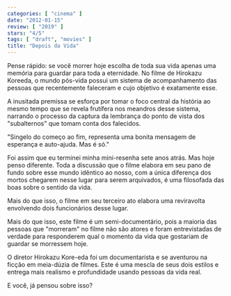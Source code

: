 ```yaml
---
categories: [ "cinema" ]
date: "2012-01-15"
review: [ "2019" ]
stars: "4/5"
tags: [ "draft", "movies" ]
title: "Depois da Vida"
---
```

Pense rápido: se você morrer hoje escolha de toda sua vida apenas
uma memória para guardar para toda a eternidade. No filme de Hirokazu
Koreeda, o mundo pós-vida possui um sistema de acompanhamento das
pessoas que recentemente faleceram e cujo objetivo é exatamente esse.

A inusitada premissa se esforça por tomar o foco central da história
ao mesmo tempo que se revela frutífera nos meandros desse sistema,
narrando o processo da captura da lembrança do ponto de vista dos
"subalternos" que tomam conta dos falecidos.

"Singelo do começo ao fim, representa uma bonita mensagem de esperança
e auto-ajuda. Mas é só."

Foi assim que eu terminei minha mini-resenha sete anos atrás. Mas hoje
penso diferente. Toda a discussão que o filme elabora em seu pano de
fundo sobre esse mundo idêntico ao nosso, com a única diferença dos
mortos chegarem nesse lugar para serem arquivados, é uma filosofada
das boas sobre o sentido da vida.

Mais do que isso, o filme em seu terceiro ato elabora uma reviravolta
envolvendo dois funcionários desse lugar.

Mais do que isso, este filme é um semi-documentário, pois a maioria das
pessoas que "morreram" no filme não são atores e foram entrevistadas
de verdade para responderem qual o momento da vida que gostariam de
guardar se morressem hoje.

O diretor Hirokazu Kore-eda foi um documentarista e se aventurou na
ficção em meia-dúzia de filmes. Este é uma mescla de seus dois estilos
e entrega mais realismo e profundidade usando pessoas da vida real.

E você, já pensou sobre isso?

